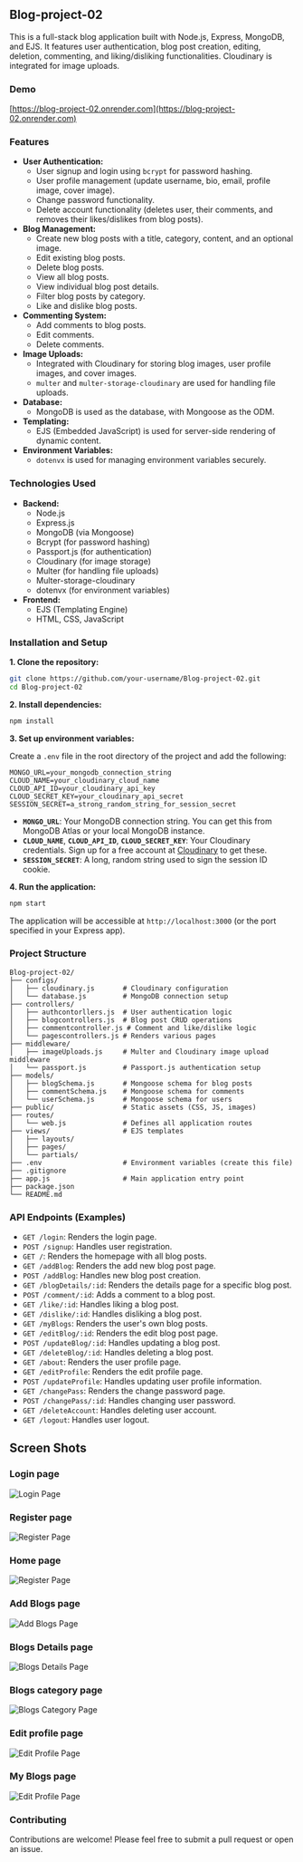 ## Blog-project-02

This is a full-stack blog application built with Node.js, Express, MongoDB, and EJS. It features user authentication, blog post creation, editing, deletion, commenting, and liking/disliking functionalities. Cloudinary is integrated for image uploads.

### Demo

[https://blog-project-02.onrender.com](https://blog-project-02.onrender.com)

### Features

*   **User Authentication:**
    *   User signup and login using `bcrypt` for password hashing.
    *   User profile management (update username, bio, email, profile image, cover image).
    *   Change password functionality.
    *   Delete account functionality (deletes user, their comments, and removes their likes/dislikes from blog posts).
*   **Blog Management:**
    *   Create new blog posts with a title, category, content, and an optional image.
    *   Edit existing blog posts.
    *   Delete blog posts.
    *   View all blog posts.
    *   View individual blog post details.
    *   Filter blog posts by category.
    *   Like and dislike blog posts.
*   **Commenting System:**
    *   Add comments to blog posts.
    *   Edit comments.
    *   Delete comments.
*   **Image Uploads:**
    *   Integrated with Cloudinary for storing blog images, user profile images, and cover images.
    *   `multer` and `multer-storage-cloudinary` are used for handling file uploads.
*   **Database:**
    *   MongoDB is used as the database, with Mongoose as the ODM.
*   **Templating:**
    *   EJS (Embedded JavaScript) is used for server-side rendering of dynamic content.
*   **Environment Variables:**
    *   `dotenvx` is used for managing environment variables securely.

### Technologies Used

*   **Backend:**
    *   Node.js
    *   Express.js
    *   MongoDB (via Mongoose)
    *   Bcrypt (for password hashing)
    *   Passport.js (for authentication)
    *   Cloudinary (for image storage)
    *   Multer (for handling file uploads)
    *   Multer-storage-cloudinary
    *   dotenvx (for environment variables)
*   **Frontend:**
    *   EJS (Templating Engine)
    *   HTML, CSS, JavaScript

### Installation and Setup

**1. Clone the repository:**

```bash
git clone https://github.com/your-username/Blog-project-02.git
cd Blog-project-02
```

**2. Install dependencies:**

```bash
npm install
```

**3. Set up environment variables:**

Create a `.env` file in the root directory of the project and add the following:

```
MONGO_URL=your_mongodb_connection_string
CLOUD_NAME=your_cloudinary_cloud_name
CLOUD_API_ID=your_cloudinary_api_key
CLOUD_SECRET_KEY=your_cloudinary_api_secret
SESSION_SECRET=a_strong_random_string_for_session_secret
```

*   **`MONGO_URL`**: Your MongoDB connection string. You can get this from MongoDB Atlas or your local MongoDB instance.
*   **`CLOUD_NAME`**, **`CLOUD_API_ID`**, **`CLOUD_SECRET_KEY`**: Your Cloudinary credentials. Sign up for a free account at [Cloudinary](https://cloudinary.com/) to get these.
*   **`SESSION_SECRET`**: A long, random string used to sign the session ID cookie.

**4. Run the application:**

```bash
npm start
```

The application will be accessible at `http://localhost:3000` (or the port specified in your Express app).

### Project Structure

```
Blog-project-02/
├── configs/
│   ├── cloudinary.js       # Cloudinary configuration
│   └── database.js         # MongoDB connection setup
├── controllers/
│   ├── authcontorllers.js  # User authentication logic
│   ├── blogcontrollers.js  # Blog post CRUD operations
│   ├── commentcontroller.js # Comment and like/dislike logic
│   └── pagescontrollers.js # Renders various pages
├── middleware/
│   ├── imageUploads.js     # Multer and Cloudinary image upload middleware
│   └── passport.js         # Passport.js authentication setup
├── models/
│   ├── blogSchema.js       # Mongoose schema for blog posts
│   ├── commentSchema.js    # Mongoose schema for comments
│   └── userSchema.js       # Mongoose schema for users
├── public/                 # Static assets (CSS, JS, images)
├── routes/
│   └── web.js              # Defines all application routes
├── views/                  # EJS templates
│   ├── layouts/
│   ├── pages/
│   └── partials/
├── .env                    # Environment variables (create this file)
├── .gitignore
├── app.js                  # Main application entry point
├── package.json
└── README.md
```

### API Endpoints (Examples)

*   `GET /login`: Renders the login page.
*   `POST /signup`: Handles user registration.
*   `GET /`: Renders the homepage with all blog posts.
*   `GET /addBlog`: Renders the add new blog post page.
*   `POST /addBlog`: Handles new blog post creation.
*   `GET /blogDetails/:id`: Renders the details page for a specific blog post.
*   `POST /comment/:id`: Adds a comment to a blog post.
*   `GET /like/:id`: Handles liking a blog post.
*   `GET /dislike/:id`: Handles disliking a blog post.
*   `GET /myBlogs`: Renders the user's own blog posts.
*   `GET /editBlog/:id`: Renders the edit blog post page.
*   `POST /updateBlog/:id`: Handles updating a blog post.
*   `GET /deleteBlog/:id`: Handles deleting a blog post.
*   `GET /about`: Renders the user profile page.
*   `GET /editProfile`: Renders the edit profile page.
*   `POST /updateProfile`: Handles updating user profile information.
*   `GET /changePass`: Renders the change password page.
*   `POST /changePass/:id`: Handles changing user password.
*   `GET /deleteAccount`: Handles deleting user account.
*   `GET /logout`: Handles user logout.

## Screen Shots

### Login page
![Login Page](./public/screentshorts-images/login.png)

### Register page
![Register Page](./public/screentshorts-images/sign-up.png)

### Home page
![Register Page](./public/screentshorts-images/home-page.png)

### Add Blogs page
![Add Blogs Page](./public/screentshorts-images/add-blogs.png)

### Blogs Details page
![Blogs Details Page](./public/screentshorts-images/blog-details.png)

### Blogs category page
![Blogs Category Page](./public/screentshorts-images/category.png)

### Edit profile page
![Edit Profile Page](./public/screentshorts-images/edit-profile.png)

### My Blogs page
![Edit Profile Page](./public/screentshorts-images/my-blogs.png)

### Contributing

Contributions are welcome! Please feel free to submit a pull request or open an issue.

